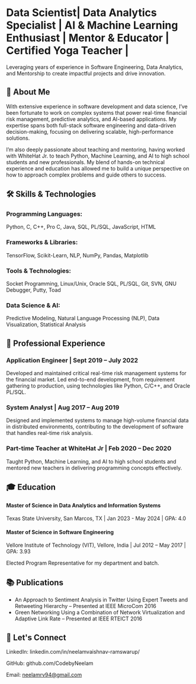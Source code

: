 
# Data Scientist| Data Analytics Specialist | AI & Machine Learning Enthusiast | Mentor & Educator | Certified Yoga Teacher |

Leveraging years of experience in Software Engineering, Data Analytics, and Mentorship to create impactful projects and drive innovation.

## 🚀 About Me

With extensive experience in software development and data science, I’ve been fortunate to work on complex systems that power real-time financial risk management, predictive analytics, and AI-based applications. My expertise spans both full-stack software engineering and data-driven decision-making, focusing on delivering scalable, high-performance solutions.

I’m also deeply passionate about teaching and mentoring, having worked with WhiteHat Jr. to teach Python, Machine Learning, and AI to high school students and new professionals. My blend of hands-on technical experience and education has allowed me to build a unique perspective on how to approach complex problems and guide others to success.

## 🛠 Skills & Technologies

### Programming Languages:
Python, C, C++, Pro C, Java, SQL, PL/SQL, JavaScript, HTML
### Frameworks & Libraries:
TensorFlow, Scikit-Learn, NLP, NumPy, Pandas, Matplotlib
### Tools & Technologies:
Socket Programming, Linux/Unix, Oracle SQL, PL/SQL, Git, SVN, GNU Debugger, Putty, Toad
### Data Science & AI:
Predictive Modeling, Natural Language Processing (NLP), Data Visualization, Statistical Analysis


## 💼 Professional Experience

### Application Engineer | Sept 2019 – July 2022
Developed and maintained critical real-time risk management systems for the financial market. Led end-to-end development, from requirement gathering to production, using technologies like Python, C/C++, and Oracle PL/SQL.

### System Analyst | Aug 2017 – Aug 2019
Designed and implemented systems to manage high-volume financial data in distributed environments, contributing to the development of software that handles real-time risk analysis.

### Part-time Teacher at WhiteHat Jr | Feb 2020 – Dec 2020
Taught Python, Machine Learning, and AI to high school students and mentored new teachers in delivering programming concepts effectively.

## 🎓 Education
#### Master of Science in Data Analytics and Information Systems
Texas State University, San Marcos, TX | Jan 2023 - May 2024 | GPA: 4.0
#### Master of Science in Software Engineering
Vellore Institute of Technology (VIT), Vellore, India | Jul 2012 – May 2017 | GPA: 3.93

Elected Program Representative for my department and batch.

## 📚 Publications

- An Approach to Sentiment Analysis in Twitter Using Expert Tweets and Retweeting Hierarchy – Presented at IEEE MicroCom 2016
- Green Networking Using a Combination of Network Virtualization and Adaptive Link Rate – Presented at IEEE RTEICT 2016

## 🌟 Let's Connect

LinkedIn: linkedin.com/in/neelamvaishnav-ramswarup/

GitHub: github.com/CodebyNeelam

Email: neelamrv94@gmail.com
